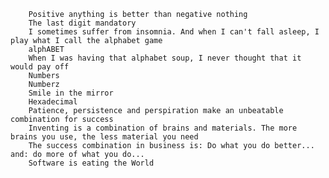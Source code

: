 
        Positive anything is better than negative nothing
        The last digit mandatory
        I sometimes suffer from insomnia. And when I can't fall asleep, I play what I call the alphabet game
        alphABET
        When I was having that alphabet soup, I never thought that it would pay off
        Numbers
        Numberz
        Smile in the mirror
        Hexadecimal
        Patience, persistence and perspiration make an unbeatable combination for success
        Inventing is a combination of brains and materials. The more brains you use, the less material you need
        The success combination in business is: Do what you do better... and: do more of what you do...
        Software is eating the World


